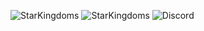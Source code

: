 ![StarKingdoms](https://img.shields.io/github/workflow/status/starkingdoms/starkingdoms-server/docker-build)
![StarKingdoms](https://img.shields.io/github/workflow/status/starkingdoms/starkingdoms-server/CodeQL?label=checks)
![Discord](https://img.shields.io/discord/822879392492421241)
